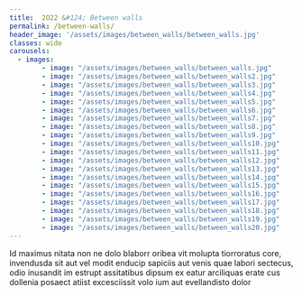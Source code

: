 ```yaml
---
title:  2O22 &#124; Between walls
permalink: /between-walls/
header_image: '/assets/images/between_walls/between_walls.jpg'
classes: wide
carousels:
  - images:
        - image: "/assets/images/between_walls/between_walls.jpg"
        - image: "/assets/images/between_walls/between_walls2.jpg"
        - image: "/assets/images/between_walls/between_walls3.jpg"
        - image: "/assets/images/between_walls/between_walls4.jpg"
        - image: "/assets/images/between_walls/between_walls5.jpg"
        - image: "/assets/images/between_walls/between_walls6.jpg"
        - image: "/assets/images/between_walls/between_walls7.jpg"
        - image: "/assets/images/between_walls/between_walls8.jpg"
        - image: "/assets/images/between_walls/between_walls9.jpg"
        - image: "/assets/images/between_walls/between_walls10.jpg"
        - image: "/assets/images/between_walls/between_walls11.jpg"
        - image: "/assets/images/between_walls/between_walls12.jpg"
        - image: "/assets/images/between_walls/between_walls13.jpg"
        - image: "/assets/images/between_walls/between_walls14.jpg"
        - image: "/assets/images/between_walls/between_walls15.jpg"
        - image: "/assets/images/between_walls/between_walls16.jpg"
        - image: "/assets/images/between_walls/between_walls17.jpg"
        - image: "/assets/images/between_walls/between_walls18.jpg"
        - image: "/assets/images/between_walls/between_walls19.jpg"
        - image: "/assets/images/between_walls/between_walls20.jpg"
---
```


Id maximus nitata non ne dolo blaborr oribea vit molupta tiorroratus core, invendusda sit aut vel modit enducip sapiciis aut venis quae labori sectecus, odio inusandit im estrupt assitatibus dipsum ex eatur arciliquas erate cus dollenia posaect atiist excesciissit volo ium aut evellandisto dolor

<!--more-->